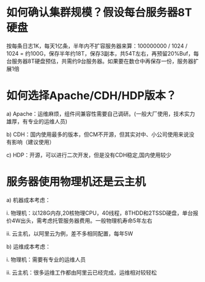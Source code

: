 # 如何确认集群规模？假设每台服务器8T硬盘

按每条日志1K，每天1亿条，半年内不扩容服务器来算：100000000 / 1024 / 1024 = 约100G，保存半年约18T，保存3副本，共54T左右，再预留20%Buf，每台服务器8T硬盘预估，共需约9台服务器。如果要在数仓中再保存一份，服务器扩展1倍



# 如何选择Apache/CDH/HDP版本？

a) Apache：运维麻烦，组件间兼容性需要自己调研。(一般大厂使用，技术实力雄厚，有专业的运维人员)

b) CDH：国内使用最多的版本，但CM不开源，但其实对中、小公司使用来说没有影响（建议使用）

c) HDP：开源，可以进行二次开发，但是没有CDH稳定,国内使用较少



# 服务器使用物理机还是云主机

a) 机器成本考虑：

i. 物理机：以128G内存,20核物理CPU，40线程，8THDD和2TSSD硬盘，单台报价4W出头，需考虑托管服务器费用。一般物理机寿命5年左右

ii. 云主机，以阿里云为例，差不多相同配置，每年5W

b) 运维成本考虑：

i. 物理机：需要有专业的运维人员

ii. 云主机：很多运维工作都由阿里云已经完成，运维相对较轻松